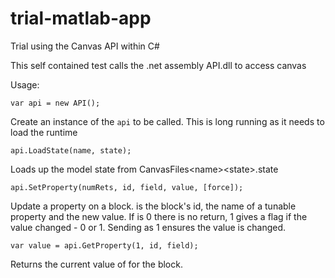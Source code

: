 # trial-matlab-app
Trial using the Canvas API within C#

This self contained test calls the .net assembly API.dll to access canvas

Usage:

```
var api = new API();
```
Create an instance of the `api` to be called.
This is long running as it needs to load the runtime

```
api.LoadState(name, state);
```
Loads up the model state from CanvasFiles\<name>\<state>.state

```
api.SetProperty(numRets, id, field, value, [force]);
```
Update a property on a block. <id> is the block's id, <field> the name of a tunable property and <value> the new value.
If <numRets> is 0 there is no return, 1 gives a flag if the value changed - 0 or 1.
Sending <force> as 1 ensures the value is changed.

```
var value = api.GetProperty(1, id, field);
```
Returns the current value of <field> for the block.

